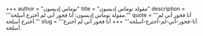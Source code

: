 +++
author = "توماس إديسون"
title = "مقولة توماس إديسون"
description = '''مقولة توماس إديسون: أنا فخور أني لم أخترع أسلحة.'''
quote = '''أنا فخور أني لم أخترع أسلحة.'''
slug = '''أنا-فخور-أني-لم-أخترع-أسلحة'''
+++
أنا فخور أني لم أخترع أسلحة.
